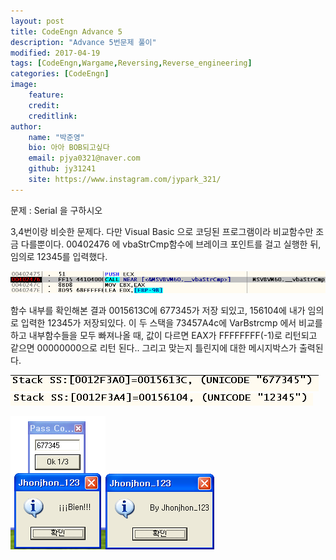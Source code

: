 ```yaml
---
layout: post
title: CodeEngn Advance 5
description: "Advance 5번문제 풀이"
modified: 2017-04-19
tags: [CodeEngn,Wargame,Reversing,Reverse_engineering]
categories: [CodeEngn]
image:
    feature:
    credit:
    creditlink:
author:
    name: "박준영"
    bio: 아아 BOB되고싶다
    email: pjya0321@naver.com
    github: jy31241
    site: https://www.instagram.com/jypark_321/
---
```

문제 : Serial 을 구하시오

3,4번이랑 비슷한 문제다. 다만 Visual Basic 으로 코딩된 프로그램이라 비교함수만 조금 다를뿐이다. 00402476 에 vbaStrCmp함수에 브레이크 포인트를 걸고 실행한 뒤, 임의로 12345를 입력했다.

![1](assets/postimage/a5-1.png)

함수 내부를 확인해본 결과 0015613C에 677345가 저장 되있고, 156104에 내가 임의로 입력한 12345가 저장되있다. 이 두 스택을 73457A4c에 VarBstrcmp 에서 비교를 하고 내부함수들을 모두 빠져나올 때, 값이 다르면 EAX가 FFFFFFFF(-1)로 리턴되고 같으면 00000000으로 리턴 된다..
그리고 맞는지 틀린지에 대한 메시지박스가 출력된다.


![2](assets/postimage/a5-2.png)![3](assets/postimage/a5-3.png)

![4](assets/postimage/a5-4.png)![5](assets/postimage/a5-5.png)
